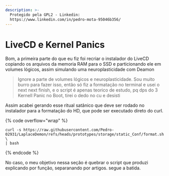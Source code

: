 ```yaml
---
description: >-
  Protegido pela GPL2 - Linkedin:
  https://www.linkedin.com/in/pedro-mota-95046b356/
---
```


# LiveCD e Kernel Panics

Bom, a primeira parte do que eu fiz foi recriar o instalador do LiveCD copiando os arquivos da memoria RAM para o SSD e particionando ele em volumes lógicos, assim simulando uma neuroplasticidade com Deamon

> Ignore a parte de volumes lógicos e neuroplasticidade. Sou muito burro para fazer isso, então só fiz a formatação no terminal e usei o next next finish, e o script é apenas teorico de estudo, pq dps do 3 Kernell Panic no Boot, tirei o dedo no cu e desisti

Assim acabei gerando esse ritual satânico que deve ser rodado no instalador para a formatação do HD, que pode ser executado direto do curl.

{% code overflow="wrap" %}
```
curl -s https://raw.githubusercontent.com/Pedro-02931/LaplaceDemon/refs/heads/prototypes/storage/static_Conf/format.sh \
| bash
```
{% endcode %}

No caso, o meu objetivo nessa seção é quebrar o script que produzi explicando por função, separanando por artigos. segue a batida.

